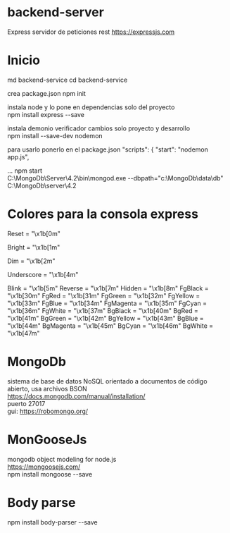# backend-server
Express
servidor de peticiones rest
https://expressjs.com

# Inicio
md backend-service
cd backend-service

crea package.json
npm init 

instala node y lo pone en dependencias solo del proyecto</br>
npm install express --save

instala demonio verificador cambios solo proyecto y desarrollo </br>
npm install --save-dev nodemon

para usarlo ponerlo en el package.json
  "scripts": {
    "start": "nodemon app.js",

  ...
  npm start
</br>
C:\MongoDb\Server\4.2\bin\mongod.exe --dbpath="c:\MongoDb\data\db"
C:\MongoDb\server\4.2

# Colores para la consola express
Reset = "\x1b[0m"

Bright = "\x1b[1m"

Dim = "\x1b[2m"

Underscore = "\x1b[4m"

Blink = "\x1b[5m"
Reverse = "\x1b[7m"
Hidden = "\x1b[8m"
FgBlack = "\x1b[30m"
FgRed = "\x1b[31m"
FgGreen = "\x1b[32m"
FgYellow = "\x1b[33m"
FgBlue = "\x1b[34m"
FgMagenta = "\x1b[35m"
FgCyan = "\x1b[36m"
FgWhite = "\x1b[37m"
BgBlack = "\x1b[40m"
BgRed = "\x1b[41m"
BgGreen = "\x1b[42m"
BgYellow = "\x1b[43m"
BgBlue = "\x1b[44m"
BgMagenta = "\x1b[45m"
BgCyan = "\x1b[46m"
BgWhite = "\x1b[47m"


# MongoDb
sistema de base de datos NoSQL orientado a documentos de código abierto, usa archivos BSON</br>
https://docs.mongodb.com/manual/installation/</br>
puerto 27017</br>
gui: https://robomongo.org/

# MonGooseJs
mongodb object modeling for node.js</br>
https://mongoosejs.com/</br>
npm install mongoose --save

# Body parse
npm install body-parser --save </br>
